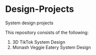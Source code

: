 # Design-Projects
System design projects

This repository consists of the following:

1. 3D TikTok System Design
2. Monash Veggie Eatery System Design
